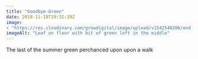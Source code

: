 ```yaml
---
title: "Goodbye-Green"
date: 2018-11-18T19:32:29Z
image: 
- "https://res.cloudinary.com/growdigital/image/upload/v1542548306/end-of-autumn.jpg"
imageAlt: "Leaf on floor with bit of green left in the middle"
---
```


The last of the summer green perchanced upon upon a walk
